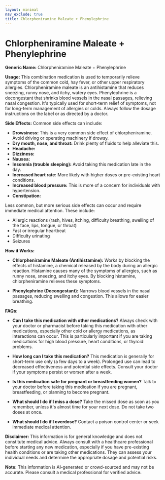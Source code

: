 ```yaml
---
layout: minimal
nav_exclude: true
title: Chlorpheniramine Maleate + Phenylephrine
---
```


# Chlorpheniramine Maleate + Phenylephrine

**Generic Name:** Chlorpheniramine Maleate + Phenylephrine

**Usage:** This combination medication is used to temporarily relieve symptoms of the common cold, hay fever, or other upper respiratory allergies.  Chlorpheniramine maleate is an antihistamine that reduces sneezing, runny nose, and itchy, watery eyes. Phenylephrine is a decongestant that shrinks blood vessels in the nasal passages, relieving nasal congestion.  It's typically used for short-term relief of symptoms, not for long-term management of allergies or colds.  Always follow the dosage instructions on the label or as directed by a doctor.

**Side Effects:** Common side effects can include:

* **Drowsiness:** This is a very common side effect of chlorpheniramine.  Avoid driving or operating machinery if drowsy.
* **Dry mouth, nose, and throat:**  Drink plenty of fluids to help alleviate this.
* **Headache:**
* **Dizziness:**
* **Nausea:**
* **Insomnia (trouble sleeping):**  Avoid taking this medication late in the day.
* **Increased heart rate:**  More likely with higher doses or pre-existing heart conditions.
* **Increased blood pressure:**  This is more of a concern for individuals with hypertension.
* **Constipation:**

Less common, but more serious side effects can occur and require immediate medical attention. These include:

* Allergic reactions (rash, hives, itching, difficulty breathing, swelling of the face, lips, tongue, or throat)
* Fast or irregular heartbeat
* Difficulty urinating
* Seizures


**How it Works:**

* **Chlorpheniramine Maleate (Antihistamine):**  Works by blocking the effects of histamine, a chemical released by the body during an allergic reaction. Histamine causes many of the symptoms of allergies, such as runny nose, sneezing, and itchy eyes. By blocking histamine, chlorpheniramine relieves these symptoms.

* **Phenylephrine (Decongestant):**  Narrows blood vessels in the nasal passages, reducing swelling and congestion.  This allows for easier breathing.


**FAQs:**

* **Can I take this medication with other medications?**  Always check with your doctor or pharmacist before taking this medication with other medications, especially other cold or allergy medications, as interactions can occur.  This is particularly important if you are taking medications for high blood pressure, heart conditions, or thyroid problems.

* **How long can I take this medication?**  This medication is generally for short-term use only (a few days to a week).  Prolonged use can lead to decreased effectiveness and potential side effects.  Consult your doctor if your symptoms persist or worsen after a week.

* **Is this medication safe for pregnant or breastfeeding women?**  Talk to your doctor before taking this medication if you are pregnant, breastfeeding, or planning to become pregnant.

* **What should I do if I miss a dose?**  Take the missed dose as soon as you remember, unless it's almost time for your next dose.  Do not take two doses at once.

* **What should I do if I overdose?**  Contact a poison control center or seek immediate medical attention.

**Disclaimer:** This information is for general knowledge and does not constitute medical advice.  Always consult with a healthcare professional before starting any new medication, especially if you have pre-existing health conditions or are taking other medications.  They can assess your individual needs and determine the appropriate dosage and potential risks.


**Note:** This information is AI-generated or crowd-sourced and may not be accurate. Please consult a medical professional for verified advice.